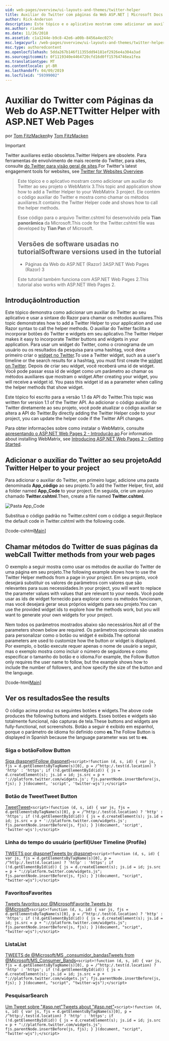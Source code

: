 ```yaml
---
uid: web-pages/overview/ui-layouts-and-themes/twitter-helper
title: Auxiliar do Twitter com páginas da Web ASP.NET | Microsoft Docs
author: Rick-Anderson
description: Este tópico e o aplicativo mostram como adicionar um auxiliar do Twitter ao seu projeto o WebMatrix 3. Ele contém o código auxiliar do Twitter e mostra como chamar o auxiliar de...
ms.author: riande
ms.date: 11/26/2018
ms.assetid: c1a1244e-b9c8-42e6-a00b-8456a4ec027c
msc.legacyurl: /web-pages/overview/ui-layouts-and-themes/twitter-helper
msc.type: authoredcontent
ms.openlocfilehash: 5dda267b146f11355dd94181ef2926e4a304a3ad
ms.sourcegitcommit: 0f1119340e4464720cfd16d0ff15764746ea1fea
ms.translationtype: MT
ms.contentlocale: pt-BR
ms.lasthandoff: 04/09/2019
ms.locfileid: "59399002"
---
```

# <a name="twitter-helper-with-aspnet-web-pages"></a><span data-ttu-id="3420b-104">Auxiliar do Twitter com Páginas da Web do ASP.NET</span><span class="sxs-lookup"><span data-stu-id="3420b-104">Twitter Helper with ASP.NET Web Pages</span></span>

<span data-ttu-id="3420b-105">por [Tom FitzMacken](https://github.com/tfitzmac)</span><span class="sxs-lookup"><span data-stu-id="3420b-105">by [Tom FitzMacken](https://github.com/tfitzmac)</span></span>

> [!IMPORTANT]
> <span data-ttu-id="3420b-106">Twitter auxiliares estão obsoletos.</span><span class="sxs-lookup"><span data-stu-id="3420b-106">Twitter Helpers are obsolete.</span></span> <span data-ttu-id="3420b-107">Para ferramentas de envolvimento de mais recente do Twitter, para sites, consulte [do Twitter para visão geral de sites](https://developer.twitter.com/en/docs/twitter-for-websites/overview).</span><span class="sxs-lookup"><span data-stu-id="3420b-107">For Twitter's latest engagement tools for websites, see [Twitter for Websites Overview](https://developer.twitter.com/en/docs/twitter-for-websites/overview).</span></span>

> <span data-ttu-id="3420b-108">Este tópico e o aplicativo mostram como adicionar um auxiliar do Twitter ao seu projeto o WebMatrix 3.</span><span class="sxs-lookup"><span data-stu-id="3420b-108">This topic and application show how to add a Twitter Helper to your WebMatrix 3 project.</span></span> <span data-ttu-id="3420b-109">Ele contém o código auxiliar do Twitter e mostra como chamar os métodos auxiliares.</span><span class="sxs-lookup"><span data-stu-id="3420b-109">It contains the Twitter Helper code and shows how to call the helper methods.</span></span>
> 
> <span data-ttu-id="3420b-110">Esse código para o arquivo Twitter.cshtml foi desenvolvido pela **Tian panorâmica** da Microsoft.</span><span class="sxs-lookup"><span data-stu-id="3420b-110">This code for the Twitter.cshtml file was developed by **Tian Pan** of Microsoft.</span></span>
> 
> ## <a name="software-versions-used-in-the-tutorial"></a><span data-ttu-id="3420b-111">Versões de software usadas no tutorial</span><span class="sxs-lookup"><span data-stu-id="3420b-111">Software versions used in the tutorial</span></span>
> 
> 
> - <span data-ttu-id="3420b-112">Páginas da Web do ASP.NET (Razor) 3</span><span class="sxs-lookup"><span data-stu-id="3420b-112">ASP.NET Web Pages (Razor) 3</span></span>
>   
> 
> <span data-ttu-id="3420b-113">Este tutorial também funciona com ASP.NET Web Pages 2.</span><span class="sxs-lookup"><span data-stu-id="3420b-113">This tutorial also works with ASP.NET Web Pages 2.</span></span>


## <a name="introduction"></a><span data-ttu-id="3420b-114">Introdução</span><span class="sxs-lookup"><span data-stu-id="3420b-114">Introduction</span></span>

<span data-ttu-id="3420b-115">Este tópico demonstra como adicionar um auxiliar do Twitter ao seu aplicativo e usar a sintaxe do Razor para chamar os métodos auxiliares.</span><span class="sxs-lookup"><span data-stu-id="3420b-115">This topic demonstrates how to add a Twitter Helper to your application and use Razor syntax to call the helper methods.</span></span> <span data-ttu-id="3420b-116">O auxiliar do Twitter facilita a incorporar botões do Twitter e widgets em seu aplicativo.</span><span class="sxs-lookup"><span data-stu-id="3420b-116">The Twitter Helper makes it easy to incorporate Twitter buttons and widgets in your application.</span></span> <span data-ttu-id="3420b-117">Para usar um widget do Twitter, como o cronograma de um usuário ou os resultados da pesquisa para uma hashtag, você deve primeiro criar o [widget no Twitter](https://twitter.com/settings/widgets).</span><span class="sxs-lookup"><span data-stu-id="3420b-117">To use a Twitter widget, such as a user's timeline or the search results for a hashtag, you must first create the [widget on Twitter](https://twitter.com/settings/widgets).</span></span> <span data-ttu-id="3420b-118">Depois de criar seu widget, você receberá uma id de widget. Você pode passar essa id de widget como um parâmetro ao chamar os métodos auxiliares que mostram o widget.</span><span class="sxs-lookup"><span data-stu-id="3420b-118">After creating your widget, you will receive a widget id. You pass this widget id as a parameter when calling the helper methods that show widget.</span></span>

<span data-ttu-id="3420b-119">Este tópico foi escrito para a versão 1.1 da API do Twitter.</span><span class="sxs-lookup"><span data-stu-id="3420b-119">This topic was written for version 1.1 of the Twitter API.</span></span> <span data-ttu-id="3420b-120">Ao adicionar o código auxiliar do Twitter diretamente ao seu projeto, você pode atualizar o código auxiliar se altera a API do Twitter.</span><span class="sxs-lookup"><span data-stu-id="3420b-120">By directly adding the Twitter Helper code to your project, you can update the helper code if the Twitter API changes.</span></span>

<span data-ttu-id="3420b-121">Para obter informações sobre como instalar o WebMatrix, consulte [apresentando o ASP.NET Web Pages 2 - Introdução ao](../getting-started/introducing-aspnet-web-pages-2/getting-started.md).</span><span class="sxs-lookup"><span data-stu-id="3420b-121">For information about installing WebMatrix, see [Introducing ASP.NET Web Pages 2 - Getting Started](../getting-started/introducing-aspnet-web-pages-2/getting-started.md).</span></span>

## <a name="add-twitter-helper-to-your-project"></a><span data-ttu-id="3420b-122">Adicionar o auxiliar do Twitter ao seu projeto</span><span class="sxs-lookup"><span data-stu-id="3420b-122">Add Twitter Helper to your project</span></span>

<span data-ttu-id="3420b-123">Para adicionar o auxiliar do Twitter, em primeiro lugar, adicione uma pasta denominada **App\_código** ao seu projeto.</span><span class="sxs-lookup"><span data-stu-id="3420b-123">To add the Twitter Helper, first, add a folder named **App\_Code** to your project.</span></span> <span data-ttu-id="3420b-124">Em seguida, crie um arquivo chamado **Twitter.cshtml**.</span><span class="sxs-lookup"><span data-stu-id="3420b-124">Then, create a file named **Twitter.cshtml**.</span></span>

![Pasta App_Code](twitter-helper/_static/image1.png)

<span data-ttu-id="3420b-126">Substitua o código padrão no Twitter.cshtml com o código a seguir.</span><span class="sxs-lookup"><span data-stu-id="3420b-126">Replace the default code in Twitter.cshtml with the following code.</span></span>

[!code-cshtml[Main](twitter-helper/samples/sample1.cshtml)]

## <a name="call-twitter-methods-from-your-web-pages"></a><span data-ttu-id="3420b-127">Chamar métodos do Twitter de suas páginas da web</span><span class="sxs-lookup"><span data-stu-id="3420b-127">Call Twitter methods from your web pages</span></span>

<span data-ttu-id="3420b-128">O exemplo a seguir mostra como usar os métodos de auxiliar do Twitter de uma página em seu projeto.</span><span class="sxs-lookup"><span data-stu-id="3420b-128">The following example shows how to use the Twitter Helper methods from a page in your project.</span></span> <span data-ttu-id="3420b-129">Em seu projeto, você desejará substituir os valores de parâmetros com valores que são relevantes para suas necessidades.</span><span class="sxs-lookup"><span data-stu-id="3420b-129">In your project, you will want to replace the parameter values with values that are relevant to your needs.</span></span> <span data-ttu-id="3420b-130">Você pode usar as ids de widget fornecido para explorar como os métodos funcionam, mas você desejará gerar seus próprios widgets para seu projeto.</span><span class="sxs-lookup"><span data-stu-id="3420b-130">You can use the provided widget ids to explore how the methods work, but you will want to generate your own widgets for your project.</span></span>

<span data-ttu-id="3420b-131">Nem todos os parâmetros mostrados abaixo são necessários.</span><span class="sxs-lookup"><span data-stu-id="3420b-131">Not all of the parameters shown below are required.</span></span> <span data-ttu-id="3420b-132">Os parâmetros opcionais são usados para personalizar como o botão ou widget é exibida.</span><span class="sxs-lookup"><span data-stu-id="3420b-132">The optional parameters are used to customize how the button or widget is displayed.</span></span> <span data-ttu-id="3420b-133">Por exemplo, o botão execute requer apenas o nome de usuário a seguir, mas o exemplo mostra como incluir o número de seguidores e como especificar o tamanho do botão e o idioma.</span><span class="sxs-lookup"><span data-stu-id="3420b-133">For example, the Follow Button only requires the user name to follow, but the example shows how to include the number of followers, and how specify the size of the button and the language.</span></span>

[!code-html[Main](twitter-helper/samples/sample2.html)]

## <a name="see-the-results"></a><span data-ttu-id="3420b-134">Ver os resultados</span><span class="sxs-lookup"><span data-stu-id="3420b-134">See the results</span></span>

<span data-ttu-id="3420b-135">O código acima produz os seguintes botões e widgets.</span><span class="sxs-lookup"><span data-stu-id="3420b-135">The above code produces the following buttons and widgets.</span></span> <span data-ttu-id="3420b-136">Esses botões e widgets são totalmente funcional, não capturas de tela.</span><span class="sxs-lookup"><span data-stu-id="3420b-136">These buttons and widgets are fully-functional, not screenshots.</span></span> <span data-ttu-id="3420b-137">Botão a seguir é exibido em espanhol, porque o parâmetro de idioma foi definido como **es**.</span><span class="sxs-lookup"><span data-stu-id="3420b-137">The Follow Button is displayed in Spanish because the language parameter was set to **es**.</span></span>

### <a name="follow-button"></a><span data-ttu-id="3420b-138">Siga o botão</span><span class="sxs-lookup"><span data-stu-id="3420b-138">Follow Button</span></span>

[<span data-ttu-id="3420b-139">Siga @aspnet)</span><span class="sxs-lookup"><span data-stu-id="3420b-139">Follow @aspnet)</span></span>](https://twitter.com/aspnet)`<script>!function (d, s, id) { var js, fjs = d.getElementsByTagName(s)[0], p = /^http:/.test(d.location) ? 'http' : 'https'; if (!d.getElementById(id)) { js = d.createElement(s); js.id = id; js.src = p + '://platform.twitter.com/widgets.js'; fjs.parentNode.insertBefore(js, fjs); } }(document, 'script', 'twitter-wjs');</script>`

### <a name="tweet-button"></a><span data-ttu-id="3420b-140">Botão de Tweet</span><span class="sxs-lookup"><span data-stu-id="3420b-140">Tweet Button</span></span>

[<span data-ttu-id="3420b-141">Tweet</span><span class="sxs-lookup"><span data-stu-id="3420b-141">Tweet</span></span>](https://twitter.com/share)`<script>!function (d, s, id) { var js, fjs = d.getElementsByTagName(s)[0], p = /^http:/.test(d.location) ? 'http' : 'https'; if (!d.getElementById(id)) { js = d.createElement(s); js.id = id; js.src = p + '://platform.twitter.com/widgets.js'; fjs.parentNode.insertBefore(js, fjs); } }(document, 'script', 'twitter-wjs');</script>`

### <a name="user-timeline-profile"></a><span data-ttu-id="3420b-142">Linha do tempo do usuário (perfil)</span><span class="sxs-lookup"><span data-stu-id="3420b-142">User Timeline (Profile)</span></span>

[<span data-ttu-id="3420b-143">TWEETS por @aspnet</span><span class="sxs-lookup"><span data-stu-id="3420b-143">Tweets by @aspnet</span></span>](https://twitter.com/aspnet)`<script>!function (d, s, id) { var js, fjs = d.getElementsByTagName(s)[0], p = /^http:/.test(d.location) ? 'http' : 'https'; if (!d.getElementById(id)) { js = d.createElement(s); js.id = id; js.src = p + "://platform.twitter.com/widgets.js"; fjs.parentNode.insertBefore(js, fjs); } }(document, "script", "twitter-wjs");</script>`

### <a name="favorites"></a><span data-ttu-id="3420b-144">Favoritos</span><span class="sxs-lookup"><span data-stu-id="3420b-144">Favorites</span></span>

[<span data-ttu-id="3420b-145">Tweets favoritos por @Microsoft</span><span class="sxs-lookup"><span data-stu-id="3420b-145">Favorite Tweets by @Microsoft</span></span>](https://twitter.com/Microsoft/favorites)`<script>!function (d, s, id) { var js, fjs = d.getElementsByTagName(s)[0], p = /^http:/.test(d.location) ? 'http' : 'https'; if (!d.getElementById(id)) { js = d.createElement(s); js.id = id; js.src = p + "://platform.twitter.com/widgets.js"; fjs.parentNode.insertBefore(js, fjs); } }(document, "script", "twitter-wjs");</script>`

### <a name="list"></a><span data-ttu-id="3420b-146">Lista</span><span class="sxs-lookup"><span data-stu-id="3420b-146">List</span></span>

[<span data-ttu-id="3420b-147">TWEETS de @Microsoft/MS \_consumidor\_bandas</span><span class="sxs-lookup"><span data-stu-id="3420b-147">Tweets from @Microsoft/MS\_Consumer\_Bands</span></span>](https://twitter.com/microsoft/ms-consumer-brands/)`<script>!function (d, s, id) { var js, fjs = d.getElementsByTagName(s)[0], p = /^http:/.test(d.location) ? 'http' : 'https'; if (!d.getElementById(id)) { js = d.createElement(s); js.id = id; js.src = p + "://platform.twitter.com/widgets.js"; fjs.parentNode.insertBefore(js, fjs); } }(document, "script", "twitter-wjs");</script>`

### <a name="search"></a><span data-ttu-id="3420b-148">Pesquisar</span><span class="sxs-lookup"><span data-stu-id="3420b-148">Search</span></span>

[<span data-ttu-id="3420b-149">Um Tweet sobre &quot;#asp.net&quot;</span><span class="sxs-lookup"><span data-stu-id="3420b-149">Tweets about &quot;#asp.net&quot;</span></span>](https://twitter.com/search?q=%23asp.net)`<script>!function (d, s, id) { var js, fjs = d.getElementsByTagName(s)[0], p = /^http:/.test(d.location) ? 'http' : 'https'; if (!d.getElementById(id)) { js = d.createElement(s); js.id = id; js.src = p + "://platform.twitter.com/widgets.js"; fjs.parentNode.insertBefore(js, fjs); } }(document, "script", "twitter-wjs");</script>`
